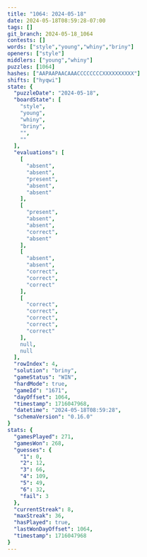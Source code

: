 ```yaml
---
title: "1064: 2024-05-18"
date: 2024-05-18T08:59:28-07:00
tags: []
git_branch: 2024-05-18_1064
contests: []
words: ["style","young","whiny","briny"]
openers: ["style"]
middlers: ["young","whiny"]
puzzles: [1064]
hashes: ["AAPAAPAACAAACCCCCCCCXXXXXXXXXX"]
shifts: ["hyqwi"]
state: {
  "puzzleDate": "2024-05-18",
  "boardState": [
    "style",
    "young",
    "whiny",
    "briny",
    "",
    ""
  ],
  "evaluations": [
    [
      "absent",
      "absent",
      "present",
      "absent",
      "absent"
    ],
    [
      "present",
      "absent",
      "absent",
      "correct",
      "absent"
    ],
    [
      "absent",
      "absent",
      "correct",
      "correct",
      "correct"
    ],
    [
      "correct",
      "correct",
      "correct",
      "correct",
      "correct"
    ],
    null,
    null
  ],
  "rowIndex": 4,
  "solution": "briny",
  "gameStatus": "WIN",
  "hardMode": true,
  "gameId": "1671",
  "dayOffset": 1064,
  "timestamp": 1716047968,
  "datetime": "2024-05-18T08:59:28",
  "schemaVersion": "0.16.0"
}
stats: {
  "gamesPlayed": 271,
  "gamesWon": 268,
  "guesses": {
    "1": 0,
    "2": 12,
    "3": 66,
    "4": 109,
    "5": 49,
    "6": 32,
    "fail": 3
  },
  "currentStreak": 8,
  "maxStreak": 36,
  "hasPlayed": true,
  "lastWonDayOffset": 1064,
  "timestamp": 1716047968
}
---
```

<!-- more -->
